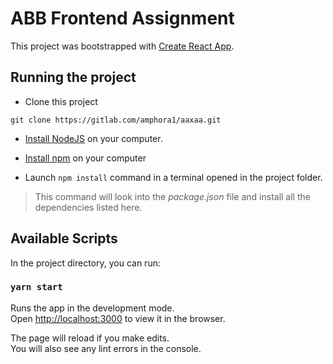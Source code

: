 # ABB Frontend Assignment

This project was bootstrapped with [Create React App](https://github.com/facebook/create-react-app).

## Running the project

- Clone this project

`git clone https://gitlab.com/amphora1/aaxaa.git`

- [Install NodeJS](https://nodejs.org/en/) on your computer.

- [Install npm](https://www.npmjs.com/get-npm) on your computer

- Launch `npm install` command in a terminal opened in the project folder.

> This command will look into the _package.json_ file and install all the dependencies listed here.

## Available Scripts

In the project directory, you can run:

### `yarn start`

Runs the app in the development mode.\
Open [http://localhost:3000](http://localhost:3000) to view it in the browser.

The page will reload if you make edits.\
You will also see any lint errors in the console.
